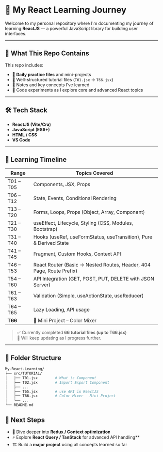 # 🚀 My React Learning Journey

Welcome to my personal repository where I'm documenting my journey of learning **ReactJS** — a powerful JavaScript library for building user interfaces.

---

## 📅 What This Repo Contains

This repo includes:

- 🧠 **Daily practice files** and mini-projects  
- 📁 Well-structured tutorial files (`T01.jsx` → `T66.jsx`)  
- 📝 Notes and key concepts I’ve learned  
- 🧪 Code experiments as I explore core and advanced React topics  

---

## 🛠️ Tech Stack

- **ReactJS (Vite/Cra)**  
- **JavaScript (ES6+)**  
- **HTML / CSS**  
- **VS Code**

---

## 🧭 Learning Timeline

| Range      | Topics Covered |
|------------|----------------|
| T01 – T05  | Components, JSX, Props |
| T06 – T12  | State, Events, Conditional Rendering |
| T13 – T20  | Forms, Loops, Props (Object, Array, Component) |
| T21 – T30  | useEffect, Lifecycle, Styling (CSS, Modules, Bootstrap) |
| T31 – T40  | Hooks (useRef, useFormStatus, useTransition), Pure & Derived State |
| T41 – T45  | Fragment, Custom Hooks, Context API |
| T46 – T53  | React Router (Basic → Nested Routes, Header, 404 Page, Route Prefix) |
| T54 – T60  | API Integration (GET, POST, PUT, DELETE with JSON Server) |
| T61 – T63  | Validation (Simple, useActionState, useReducer) |
| T64 – T65  | Lazy Loading, API usage |
| **T66**    | 🎨 Mini Project – Color Mixer |

> ✅ Currently completed **66 tutorial files (up to T66.jsx)**  
> 🚧 Will keep updating as I progress further.

---

## 📂 Folder Structure

```bash
My-React-Learning/
├── src/TUTORIAL/
│   ├── T01.jsx        # What is Component
│   ├── T02.jsx        # Import Export Component
│   ├── ...
│   ├── T65.jsx        # use API in ReactJS
│   ├── T66.jsx        # Color Mixer - Mini Project
│   └── ...
└── README.md
```
## 🌟 Next Steps

- 🔄 Dive deeper into **Redux / Context optimization**  
- ⚡ Explore **React Query / TanStack** for advanced API handling**  
- 🏗️ Build a **major project** using all concepts learned so far  

